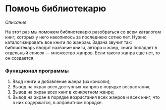# Помочь библиотекарю

*Описание*

На этот раз мы поможем библиотекарю разобраться со всем каталогом книг, которых у него накопилось за последнюю сотню лет.
Нужно каталогизировать все книги по жанрам. Задача звучит так: библиотекарь вводит название книги, автора и жанр, 
книга попадает в отдельный список — множество жанров. Если такого жанра еще нет, то он создается.

### Функционал программы
1. Ввод книги и добавление жанра (из консоли);
3. Вывод на экран всех доступных жанров в порядке возрастания;
4. Вывод на экран всех книг в конкретном жанре;
5. Вывод на экран в порядке возрастания всех жанров и всех книг, что в них содержатся, в алфавитном порядке.
